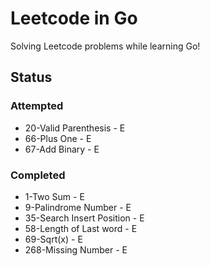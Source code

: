 # Leetcode in Go

Solving Leetcode problems while learning Go!

## Status

### Attempted

- 20-Valid Parenthesis - E
- 66-Plus One - E
- 67-Add Binary - E

### Completed

- 1-Two Sum - E
- 9-Palindrome Number - E
- 35-Search Insert Position - E
- 58-Length of Last word - E
- 69-Sqrt(x) - E
- 268-Missing Number - E
